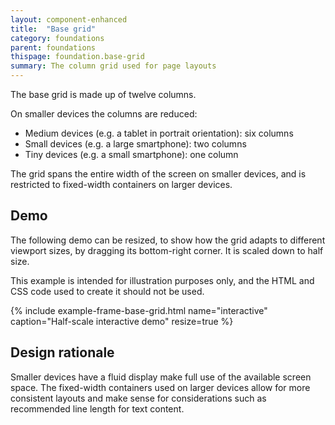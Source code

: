 ```yaml
---
layout: component-enhanced
title:  "Base grid"
category: foundations
parent: foundations
thispage: foundation.base-grid
summary: The column grid used for page layouts
---
```


The base grid is made up of twelve columns.

On smaller devices the columns are reduced:

* Medium devices (e.g. a tablet in portrait orientation): six columns
* Small devices (e.g. a large smartphone): two columns
* Tiny devices (e.g. a small smartphone): one column

The grid spans the entire width of the screen on smaller devices, and is restricted to fixed-width containers on larger devices.

## Demo

The following demo can be resized, to show how the grid adapts to different viewport sizes, by dragging its bottom-right corner. It is scaled down to half size.

This example is intended for illustration purposes only, and the HTML and CSS code used to create it should not be used.

{% include example-frame-base-grid.html name="interactive" caption="Half-scale interactive demo" resize=true %}

## Design rationale

Smaller devices have a fluid display make full use of the available screen space. The fixed-width containers used on larger devices allow for more consistent layouts and make sense for considerations such as recommended line length for text content.

